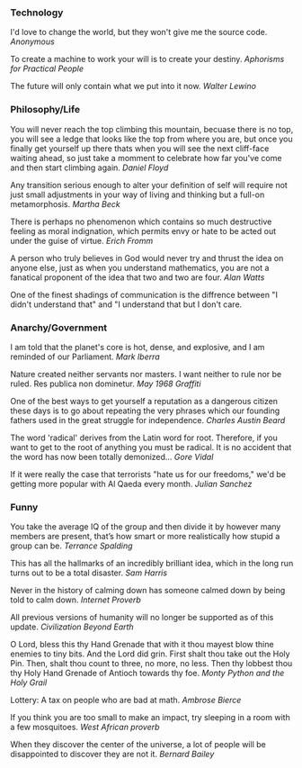### Technology
I'd love to change the world, but they won't give me the source code.    _Anonymous_

To create a machine to work your will is to create your destiny.    _Aphorisms for Practical People_

The future will only contain what we put into it now.    _Walter Lewino_


### Philosophy/Life
You will never reach the top climbing this mountain, becuase there is no top, you will see a ledge that looks like the top from where you are, but once you finally get yourself up there thats when you will see the next cliff-face waiting ahead, so just take a momment to celebrate how far you've come and then start climbing again.    _Daniel Floyd_

Any transition serious enough to alter your definition of self will require not just small adjustments in your way of living and thinking but a full-on metamorphosis.    _Martha Beck_

There is perhaps no phenomenon which contains so much destructive feeling as moral indignation, which permits envy or hate to be acted out under the guise of virtue.    _Erich Fromm_

A person who truly believes in God would never try and thrust the idea on anyone else, just as when you understand mathematics, you are not a fanatical proponent of the idea that two and two are four.    _Alan Watts_

One of the finest shadings of communication is the diffrence between "I didn't understand that" and "I understand that but I don't care.


### Anarchy/Government
I am told that the planet's core is hot, dense, and explosive, and I am reminded of our Parliament.    _Mark Iberra_

Nature created neither servants nor masters. I want neither to rule nor be ruled. Res publica non dominetur.    _May 1968 Graffiti_

One of the best ways to get yourself a reputation as a dangerous citizen these days is to go about repeating the very phrases which our founding fathers used in the great struggle for independence.    _Charles Austin Beard_

The word 'radical' derives from the Latin word for root. Therefore, if you want to get to the root of anything you must be radical. It is no accident that the word has now been totally demonized...    _Gore Vidal_

If it were really the case that terrorists "hate us for our freedoms," we'd be getting more popular with Al Qaeda every month.    _Julian Sanchez_


### Funny
You take the average IQ of the group and then divide it by however many members are present, that’s how smart or more realistically how stupid a group can be.    _Terrance Spalding_

This has all the hallmarks of an incredibly brilliant idea, which in the long run turns out to be a total disaster.    _Sam Harris_

Never in the history of calming down has someone calmed down by being told to calm down.    _Internet Proverb_

All previous versions of humanity will no longer be supported as of this update.    _Civilization Beyond Earth_

O Lord, bless this thy Hand Grenade that with it thou mayest blow thine enemies to tiny bits. And the Lord did grin. First shalt thou take out the Holy Pin. Then, shalt thou count to three, no more, no less. Then thy lobbest thou thy Holy Hand Grenade of Antioch towards thy foe.    _Monty Python and the Holy Grail_

Lottery: A tax on people who are bad at math.    _Ambrose Bierce_

If you think you are too small to make an impact, try sleeping in a room with a few mosquitoes.    _West African proverb_

When they discover the center of the universe, a lot of people will be disappointed to discover they are not it.    _Bernard Bailey_
